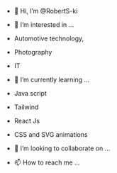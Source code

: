 - 👋 Hi, I’m @RobertS-ki
- 👀 I’m interested in ...
- Automotive technology,
- Photography
- IT

- 🌱 I’m currently learning ...
- Java script
- Tailwind
- React Js
- CSS and SVG animations

- 💞️ I’m looking to collaborate on ...
- 📫 How to reach me ...

<!---
RobertS-ki/RobertS-ki is a ✨ special ✨ repository because its `README.md` (this file) appears on your GitHub profile.
You can click the Preview link to take a look at your changes.
--->
